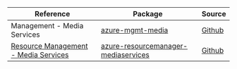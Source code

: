 | Reference | Package | Source |
|---|---|---|
|Management - Media Services|[azure-mgmt-media](https://repo1.maven.org/maven2/com/microsoft/azure/mediaservices/v2020_05_01/azure-mgmt-media)|[Github](https://github.com/Azure/azure-sdk-for-java)|
|[Resource Management - Media Services](resourcemanager-mediaservices-readme.md)|[azure-resourcemanager-mediaservices](https://repo1.maven.org/maven2/com/azure/resourcemanager/azure-resourcemanager-mediaservices)|[Github](https://github.com/Azure/azure-sdk-for-java/blob/main/sdk/mediaservices/azure-resourcemanager-mediaservices)|
